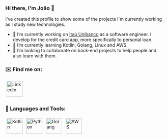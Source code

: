 ### Hi there, I'm João 👋

I've created this profile to show some of the projects I'm currently working as I study new technologies.

- 🔭 I’m currently working on [Itaú Unibanco](https://www.itau.com.br/) as a software engineer. I develop for the credit card app, more specifically to personal loan.
- 🌱 I’m currently learning Kotlin, Golang, Linux and AWS.
- 👯 I’m looking to collaborate on back-end projects to help people and also learn with them.

### ✉️ Find me on:
<a href="www.linkedin.com/in/joão-carvalho-a24b0416a" target="_blank" rel="noopener noreferrer"> <img src="https://upload.wikimedia.org/wikipedia/commons/thumb/c/ca/LinkedIn_logo_initials.png/600px-LinkedIn_logo_initials.png" alt="Linkedin" height="50" style="vertical-align:top; margin:4px"> </a>

### 🧰 Languages and Tools:
<img src="https://seeklogo.com/images/K/kotlin-logo-6A9E0484CA-seeklogo.com.png" alt="Kotlin" height="50" style="vertical-align:top; margin:4px">
<img src="https://upload.wikimedia.org/wikipedia/commons/thumb/c/c3/Python-logo-notext.svg/1869px-Python-logo-notext.svg.png" alt="Python" height="50" style="vertical-align:top; margin:4px">
<img src="https://go.dev/blog/go-brand/Go-Logo/PNG/Go-Logo_Blue.png" alt="Golang" height="50" style="vertical-align:top; margin:4px">
<img src="https://upload.wikimedia.org/wikipedia/commons/thumb/9/93/Amazon_Web_Services_Logo.svg/1024px-Amazon_Web_Services_Logo.svg.png" alt="AWS" height="50" style="vertical-align:top; margin:4px">

<!--
**JoaoPedroMC/JoaoPedroMC** is a ✨ _special_ ✨ repository because its `README.md` (this file) appears on your GitHub profile.

Here are some ideas to get you started:

- 🔭 I’m currently working on ...
- 🌱 I’m currently learning ...
- 👯 I’m looking to collaborate on ...
- 🤔 I’m looking for help with ...
- 💬 Ask me about ...
- 📫 How to reach me: ...
- 😄 Pronouns: ...
- ⚡ Fun fact: ...
-->
